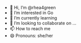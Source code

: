 - 👋 Hi, I’m @rhea4green
- 👀 I’m interested in Go
- 🌱 I’m currently learning 
- 💞️ I’m looking to collaborate on ...
- 📫 How to reach me 
- 😄 Pronouns: she/her

<!---
rhea4green/rhea4green is a ✨ special ✨ repository because its `README.md` (this file) appears on your GitHub profile.
You can click the Preview link to take a look at your changes.
--->
